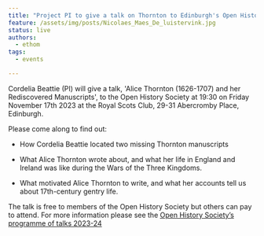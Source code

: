 ```yaml
---
title: "Project PI to give a talk on Thornton to Edinburgh's Open History Society"
feature: /assets/img/posts/Nicolaes_Maes_De_luistervink.jpg 
status: live
authors:
  - ethom
tags:
  - events

---
```

Cordelia Beattie (PI) will give a talk, 'Alice Thornton (1626-1707) and her Rediscovered Manuscripts', to the Open History Society at 19:30 on Friday November 17th 2023 at the Royal Scots Club, 29-31 Abercromby Place, Edinburgh.

Please come along to find out:

* How Cordelia Beattie located two missing Thornton manuscripts

* What Alice Thornton wrote about, and what her life in England and Ireland was like during the Wars of the Three Kingdoms.

* What motivated Alice Thornton to write, and what her accounts tell us about 17th-century gentry life.

The talk is free to members of the Open History Society but others can pay to attend. For more information please see the [Open History Society’s programme of talks 2023-24](https://openhistorysociety.org/2012-13-programme-of-talks/) 


